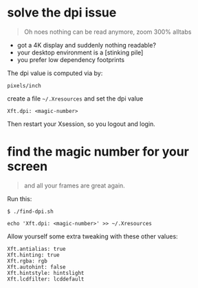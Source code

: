 # solve the dpi issue

>Oh noes nothing can be read anymore, zoom 300% alltabs

- got a 4K display and suddenly nothing readable?
- your desktop environment is a [stinking pile]
- you prefer low dependency footprints

The dpi value is computed via by:

```
pixels/inch
```

create a file `~/.Xresources` and set the dpi value

```
Xft.dpi: <magic-number>
```


Then restart your Xsession, so you logout and login.


# find the magic number for your screen

>and all your frames are great again.


Run this:
```
$ ./find-dpi.sh

echo 'Xft.dpi: <magic-number>' >> ~/.Xresources

```





Allow yourself some extra tweaking with these other values:
```
Xft.antialias: true
Xft.hinting: true
Xft.rgba: rgb
Xft.autohint: false
Xft.hintstyle: hintslight
Xft.lcdfilter: lcddefault
```
